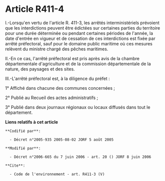 # Article R411-4

I.-Lorsqu'en vertu de l'article R. 411-3, les arrêtés interministériels prévoient que les interdictions peuvent être édictées
sur certaines parties du territoire pour une durée déterminée ou pendant certaines périodes de l'année, la date d'entrée en
vigueur et de cessation de ces interdictions est fixée par arrêté préfectoral, sauf pour le domaine public maritime où ces
mesures relèvent du ministre chargé des pêches maritimes. 

II.-En ce cas, l'arrêté préfectoral est pris après avis de la chambre départementale d'agriculture et de la commission
départementale de la nature, des paysages et des sites. 

III.-L'arrêté préfectoral est, à la diligence du préfet : 

1° Affiché dans chacune des communes concernées ; 

2° Publié au Recueil des actes administratifs ; 

3° Publié dans deux journaux régionaux ou locaux diffusés dans tout le département.

**Liens relatifs à cet article**

	**Codifié par**:

	  - Décret n°2005-935 2005-08-02 JORF 5 août 2005

	**Modifié par**:

	  - Décret n°2006-665 du 7 juin 2006 - art. 20 () JORF 8 juin 2006

	**Cite**:

	  - Code de l'environnement - art. R411-3 (V)
